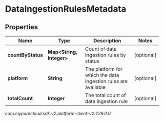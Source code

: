 # DataIngestionRulesMetadata


## Properties

| Name | Type | Description | Notes |
| ------------ | ------------- | ------------- | ------------- |
| **countByStatus** | **Map&lt;String, Integer&gt;** | Count of data ingestion rules by status |  [optional] |
| **platform** | **String** | The platform for which the data ingestion rules are available |  [optional] |
| **totalCount** | **Integer** | The total count of data ingestion rule |  [optional] |




_com.mypurecloud.sdk.v2:platform-client-v2:229.0.0_
